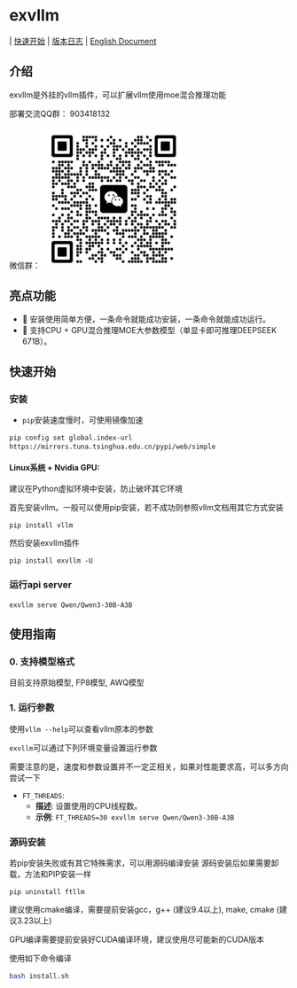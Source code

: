 # exvllm

| [快速开始](#快速开始) | [版本日志](docs/version.md) | [English Document](README_EN.md)

## 介绍

exvllm是外挂的vllm插件，可以扩展vllm使用moe混合推理功能

部署交流QQ群： 903418132

微信群：![二维码](docs/wechat_group0.jpg)

## 亮点功能

- 🚀 安装使用简单方便，一条命令就能成功安装，一条命令就能成功运行。
- 🚀 支持CPU + GPU混合推理MOE大参数模型（单显卡即可推理DEEPSEEK 671B）。

## 快速开始

### 安装

- `pip`安装速度慢时，可使用镜像加速

```
pip config set global.index-url https://mirrors.tuna.tsinghua.edu.cn/pypi/web/simple
```

#### Linux系统 + Nvidia GPU:

建议在Python虚拟环境中安装，防止破坏其它环境

首先安装vllm。一般可以使用pip安装，若不成功则参照vllm文档用其它方式安装

```
pip install vllm 
```

然后安装exvllm插件

```
pip install exvllm -U
```

### 运行api server

```
exvllm serve Qwen/Qwen3-30B-A3B
```

## 使用指南

### 0. 支持模型格式

目前支持原始模型, FP8模型, AWQ模型

### 1. 运行参数

使用`vllm --help`可以查看vllm原本的参数

`exvllm`可以通过下列环境变量设置运行参数

需要注意的是，速度和参数设置并不一定正相关，如果对性能要求高，可以多方向尝试一下

- `FT_THREADS`:
  - **描述**: 设置使用的CPU线程数。
  - **示例**: `FT_THREADS=30 exvllm serve Qwen/Qwen3-30B-A3B`

### 源码安装

若pip安装失败或有其它特殊需求，可以用源码编译安装
源码安装后如果需要卸载，方法和PIP安装一样
```
pip uninstall ftllm
```

建议使用cmake编译，需要提前安装gcc，g++ (建议9.4以上), make, cmake (建议3.23以上)

GPU编译需要提前安装好CUDA编译环境，建议使用尽可能新的CUDA版本

使用如下命令编译

``` sh
bash install.sh
```
